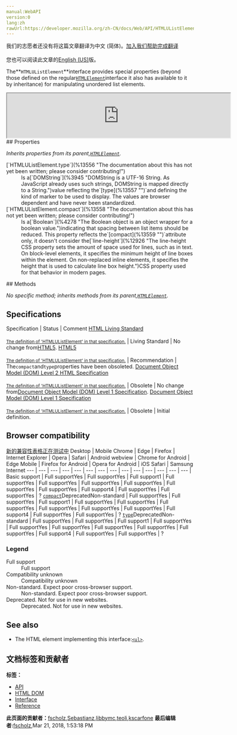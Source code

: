 ```yaml
---
manual:WebAPI
version:0
lang:zh
rawUrl:https://developer.mozilla.org/zh-CN/docs/Web/API/HTMLUListElement
---
```




<bdi>我们的志愿者还没有将这篇文章翻译为<bdi>中文 (简体)</bdi>。[加入我们帮助完成翻译](%13554 "")<br></br>您也可以阅读此文章的[English (US)](%13555 "")版。</bdi>







The**`HTMLUListElement`**interface provides special properties (beyond those defined on the regular[`HTMLElement`](%12142 "The HTMLElement interface represents any HTML element. Some elements directly implement this interface, others implement it via an interface that inherits it.")interface it also has available to it by inheritance) for manipulating unordered list elements.

<iframe src='https://mdn.mozillademos.org/en-US/docs/Web/API/HTMLUListElement$samples/inheritance_diagram?revision=1368659' width='600' height='120'></iframe>
## Properties<a name="Properties"></a>


<em>Inherits properties from its parent,[`HTMLElement`](%12142 "The HTMLElement interface represents any HTML element. Some elements directly implement this interface, others implement it via an interface that inherits it.").</em>

<dl><dt>[`HTMLUListElement.type`](%13556 "The documentation about this has not yet been written; please consider contributing!")<i></i></dt><dd>Is a[`DOMString`](%3945 "DOMString is a UTF-16 String. As JavaScript already uses such strings, DOMString is mapped directly to a String.")value reflecting the`[type](%13557 "")`and defining the kind of marker to be used to display. The values are browser dependent and have never been standardized.</dd><dt>[`HTMLUListElement.compact`](%13558 "The documentation about this has not yet been written; please consider contributing!")<i></i></dt><dd>Is a[`Boolean`](%4278 "The Boolean object is an object wrapper for a boolean value.")indicating that spacing between list items should be reduced. This property reflects the`[compact](%13559 "")`attribute only, it doesn&#39;t consider the[`line-height`](%12926 "The line-height CSS property sets the amount of space used for lines, such as in text. On block-level elements, it specifies the minimum height of line boxes within the element. On non-replaced inline elements, it specifies the height that is used to calculate line box height.")CSS property used for that behavior in modern pages.</dd></dl>
## Methods<a name="Methods"></a>


<em>No specific method; inherits methods from its parent,[`HTMLElement`](%12142 "The HTMLElement interface represents any HTML element. Some elements directly implement this interface, others implement it via an interface that inherits it.").</em>


## Specifications<a name="Specifications"></a>
Specification | Status | Comment 
[HTML Living Standard<br></br><small>The definition of &#39;HTMLUListElement&#39; in that specification.</small>](%13560 "") | Living Standard | No change from[HTML5](%12136 "The 'HTML5' specification"). 
[HTML5<br></br><small>The definition of &#39;HTMLUListElement&#39; in that specification.</small>](%13561 "") | Recommendation | The`compact`and`type`properties have been obsoleted. 
[Document Object Model (DOM) Level 2 HTML Specification<br></br><small>The definition of &#39;HTMLUListElement&#39; in that specification.</small>](%13562 "") | Obsolete | No change from[Document Object Model (DOM) Level 1 Specification](%4414 "The 'Document Object Model (DOM) Level 1 Specification' specification"). 
[Document Object Model (DOM) Level 1 Specification<br></br><small>The definition of &#39;HTMLUListElement&#39; in that specification.</small>](%13563 "") | Obsolete | Initial definition. 


## Browser compatibility<a name="Browser_compatibility"></a>
[新的兼容性表格正在测试中<i></i>](%3360 "")
<abbr>Desktop<i></i></abbr> | <abbr>Mobile<i></i></abbr> 
<abbr>Chrome<i></i></abbr> | <abbr>Edge<i></i></abbr> | <abbr>Firefox<i></i></abbr> | <abbr>Internet Explorer<i></i></abbr> | <abbr>Opera<i></i></abbr> | <abbr>Safari<i></i></abbr> | <abbr>Android webview<i></i></abbr> | <abbr>Chrome for Android<i></i></abbr> | <abbr>Edge Mobile<i></i></abbr> | <abbr>Firefox for Android<i></i></abbr> | <abbr>Opera for Android<i></i></abbr> | <abbr>iOS Safari<i></i></abbr> | <abbr>Samsung Internet<i></i></abbr> 
 ---  |  ---  |  ---  |  ---  |  ---  |  ---  |  ---  |  ---  |  ---  |  ---  |  ---  |  ---  |  ---  |  ---  | 
Basic support | <abbr>Full support</abbr>Yes | <abbr>Full support</abbr>Yes | <abbr>Full support</abbr>1 | <abbr>Full support</abbr>Yes | <abbr>Full support</abbr>Yes | <abbr>Full support</abbr>Yes | <abbr>Full support</abbr>Yes | <abbr>Full support</abbr>Yes | <abbr>Full support</abbr>Yes | <abbr>Full support</abbr>4 | <abbr>Full support</abbr>Yes | <abbr>Full support</abbr>Yes | <abbr>?</abbr> 
[`compact`](%13564 "")<abbr>Deprecated<i></i></abbr><abbr>Non-standard<i></i></abbr> | <abbr>Full support</abbr>Yes | <abbr>Full support</abbr>Yes | <abbr>Full support</abbr>1 | <abbr>Full support</abbr>Yes | <abbr>Full support</abbr>Yes | <abbr>Full support</abbr>Yes | <abbr>Full support</abbr>Yes | <abbr>Full support</abbr>Yes | <abbr>Full support</abbr>Yes | <abbr>Full support</abbr>4 | <abbr>Full support</abbr>Yes | <abbr>Full support</abbr>Yes | <abbr>?</abbr> 
[`type`](%13565 "")<abbr>Deprecated<i></i></abbr><abbr>Non-standard<i></i></abbr> | <abbr>Full support</abbr>Yes | <abbr>Full support</abbr>Yes | <abbr>Full support</abbr>1 | <abbr>Full support</abbr>Yes | <abbr>Full support</abbr>Yes | <abbr>Full support</abbr>Yes | <abbr>Full support</abbr>Yes | <abbr>Full support</abbr>Yes | <abbr>Full support</abbr>Yes | <abbr>Full support</abbr>4 | <abbr>Full support</abbr>Yes | <abbr>Full support</abbr>Yes | <abbr>?</abbr> 


### Legend<a name="Legend"></a>
<dl><dt><abbr>Full support</abbr></dt><dd>Full support</dd><dt><abbr>Compatibility unknown</abbr></dt><dd>Compatibility unknown</dd><dt><abbr>Non-standard. Expect poor cross-browser support.<i></i></abbr></dt><dd>Non-standard. Expect poor cross-browser support.</dd><dt><abbr>Deprecated. Not for use in new websites.<i></i></abbr></dt><dd>Deprecated. Not for use in new websites.</dd></dl>

## See also<a name="See_also"></a>

* The HTML element implementing this interface:[`<ul>`](%13566 "The HTML <ul> element represents an unordered list of items, typically rendered as a bulleted list.").



## 文档标签和贡献者
**标签：**
* [API](%50 "")
* [HTML DOM](%6889 "")
* [Interface](%3380 "")
* [Reference](%3381 "")

**此页面的贡献者：**[fscholz](%60 ""),[Sebastianz](%4468 ""),[libbymc](%5110 ""),[teoli](%160 ""),[kscarfone](%3900 "")
**最后编辑者:**[fscholz](%60 ""),<time>Mar 21, 2018, 1:53:18 PM</time>


